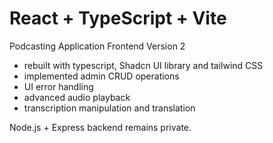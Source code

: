 # React + TypeScript + Vite

Podcasting Application Frontend Version 2
- rebuilt with typescript, Shadcn UI library and tailwind CSS
- implemented admin CRUD operations
- UI error handling 
- advanced audio playback
- transcription manipulation and translation

Node.js + Express backend remains private.


